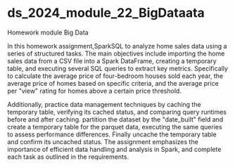 # ds_2024_module_22_BigDataata
Homework module Big Data

In this homework assignment,SparkSQL to analyze home sales data using a series of structured tasks. The main objectives include importing the home sales data from a CSV file into a Spark DataFrame, creating a temporary table, and executing several SQL queries to extract key metrics. Specifically to calculate the average price of four-bedroom houses sold each year, the average price of homes based on specific criteria, and the average price per "view" rating for homes above a certain price threshold.

Additionally, practice data management techniques by caching the temporary table, verifying its cached status, and comparing query runtimes before and after caching. partition the dataset by the "date_built" field and create a temporary table for the parquet data, executing the same queries to assess performance differences. Finally uncache the temporary table and confirm its uncached status. The assignment emphasizes the importance of efficient data handling and analysis in Spark, and complete each task as outlined in the requirements.